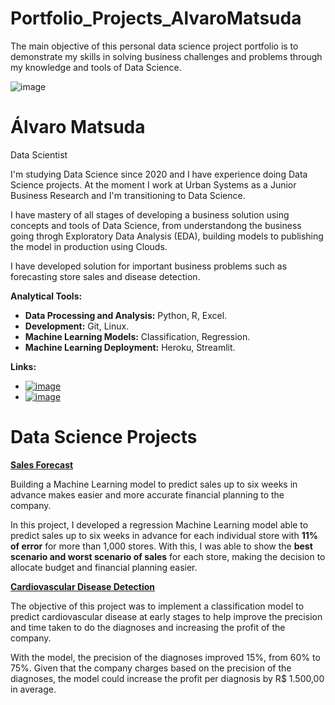 # Portfolio_Projects_AlvaroMatsuda

The main objective of this personal data science project portfolio is to demonstrate my skills in solving business challenges and problems through my knowledge and tools of Data Science.

![image](https://user-images.githubusercontent.com/72954917/120116776-1cd9f780-c160-11eb-8f78-06301cda1259.png)

# Álvaro Matsuda
Data Scientist

I'm studying Data Science since 2020 and I have experience doing Data Science projects. At the moment I work at Urban Systems as a Junior Business Research and I'm transitioning to Data Science.

I have mastery of all stages of developing a business solution using concepts and tools of Data Science, from understandong the business going throgh Exploratory Data Analysis (EDA), building models to publishing the model in production using Clouds.

I have developed solution for important business problems such as forecasting store sales and disease detection.

**Analytical Tools:**

- **Data Processing and Analysis:** Python, R, Excel.
- **Development:** Git, Linux.
- **Machine Learning Models:** Classification, Regression.
- **Machine Learning Deployment:** Heroku, Streamlit.

**Links:**
- [![image](https://user-images.githubusercontent.com/72954917/120116160-22820e00-c15d-11eb-84f6-aed7249d7754.png)](https://www.linkedin.com/in/alvaromatsuda/)
- [![image](https://user-images.githubusercontent.com/72954917/120116120-f36b9c80-c15c-11eb-8ab5-36361b51a4ee.png)](mailto:kazu.mts@gmail.com)

# Data Science Projects
[**Sales Forecast**](https://github.com/AlvaroMatsuda/Rossmann_Sales_Prediction)

Building a Machine Learning model to predict sales up to six weeks in advance makes easier and more accurate financial planning to the company.

In this project, I developed a regression Machine Learning model able to predict sales up to six weeks in advance for each individual store with **11% of error** for more than 1,000 stores. With this, I was able to show the **best scenario and worst scenario of sales** for each store, making the decision to allocate budget and financial planning easier.

[**Cardiovascular Disease Detection**](https://github.com/AlvaroMatsuda/Cardio_Catch_Diseases)

The objective of this project was to implement a classification model to predict cardiovascular disease at early stages to help improve the precision and time taken to do the diagnoses and increasing the profit of the company.

With the model, the precision of the diagnoses improved 15%, from 60% to 75%. Given that the company charges based on the precision of the diagnoses, the model could increase the profit per diagnosis by R$ 1.500,00 in average.
